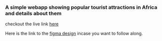 ### A simple webapp showing popular tourist attractions in Africa and details about them

checkout the live link [here](https://wetu.netlify.app/)

Here is the link to the [figma design](https://www.figma.com/proto/OX0QU1cWgB2NovhhgjHWOl/Explore-nigeria?page-id=0%3A1&type=design&node-id=2-3&viewport=1140%2C-1540%2C1.97&scaling=min-zoom) incase you want to follow along.
